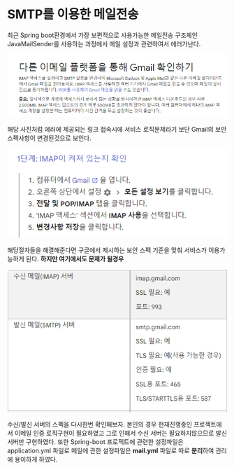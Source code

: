 # SMTP를 이용한 메일전송

최근 Spring boot환경에서 가장 보편적으로 사용가능한 메일전송 구조체인 JavaMailSender를 사용하는 과정에서
메일 설정과 관련하여서 에러가난다. 

![](../../TIL-img/mail.PNG) 

해당 사진처럼 에러에 제공되는 링크 접속시에 서비스 로직문제라기 보단 Gmail의 보안 스펙사항이 변경된것으로 보인다.

![](../../TIL-img/mail2.PNG)

해당절차들을 해결해준다면 구글에서 제시하는 보안 스펙 기준을 맞춰 서비스가 이용가능하게 된다.
**하지만 여기에서도 문제가 될경우** 

![](../../TIL-img/mail3.PNG)

수신/발신 서버의 스펙을 다시한번 확인해보자.
본인의 경우 현재진행중인 프로젝트에서 이메일 인증 로직구현이 필요하였고 그로 인해서 수신 서버는 필요하지않으므로 발신 서버만 구현하였다.
또한 Spring-boot 프로젝트에 관련한 설정파일은 application.yml 파일로 
메일에 관한 설정파일은 **mail.yml** 파일로 따로 **분리**하여 관리에 용이하게 하였다.

